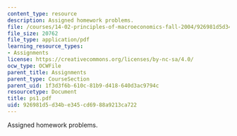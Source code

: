 ```yaml
---
content_type: resource
description: Assigned homework problems.
file: /courses/14-02-principles-of-macroeconomics-fall-2004/926981d5d34be345cd6988a9213ca722_ps1.pdf
file_size: 20762
file_type: application/pdf
learning_resource_types:
- Assignments
license: https://creativecommons.org/licenses/by-nc-sa/4.0/
ocw_type: OCWFile
parent_title: Assignments
parent_type: CourseSection
parent_uid: 1f3d3f6b-610c-81b9-d418-640d3ac9794c
resourcetype: Document
title: ps1.pdf
uid: 926981d5-d34b-e345-cd69-88a9213ca722
---
```

Assigned homework problems.